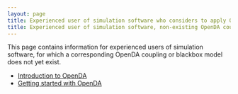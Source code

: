 ```yaml
---
layout: page
title: Experienced user of simulation software who considers to apply OpenDA, but corresponding coupling/blackbox model does not yet exist
title: Experienced user of simulation software, non-existing OpenDA coupling/blackbox model
---
```

This page contains information for experienced users of simulation software, for which a corresponding OpenDA coupling or blackbox model does not yet exist.

* [Introduction to OpenDA](https://openda-association.github.io/wiki/introduction_OpenDA)
* [Getting started with OpenDA](https://openda-association.github.io/wiki/Getting_started)
